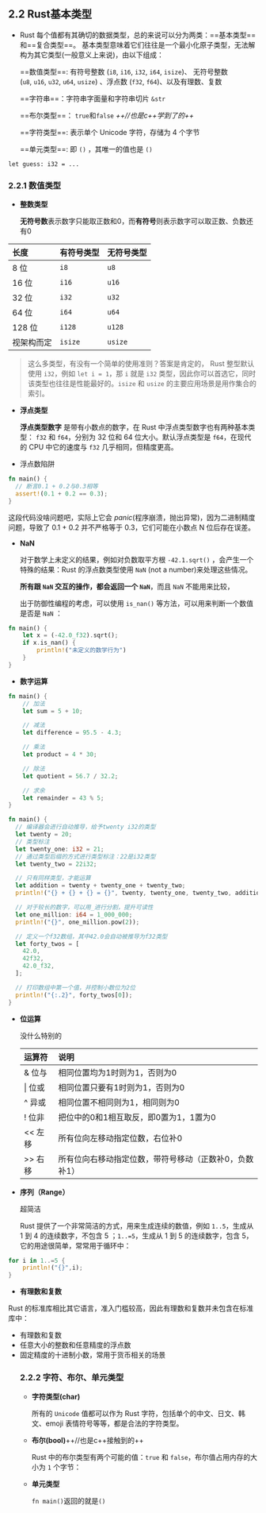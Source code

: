 ## 2.2 Rust基本类型

*   Rust 每个值都有其确切的数据类型，总的来说可以分为两类：==基本类型==和==复合类型==。 基本类型意味着它们往往是一个最小化原子类型，无法解构为其它类型(一般意义上来说)，由以下组成：

    ==数值类型==: 有符号整数 (`i8`, `i16`, `i32`, `i64`, `isize`)、 无符号整数 (`u8`, `u16`, `u32`, `u64`, `usize`) 、浮点数 (`f32`, `f64`)、以及有理数、复数

    ==字符串==：字符串字面量和字符串切片 `&str`

    ==布尔类型==： `true`和`false`  *++//也是c++学到了的++*

    ==字符类型==: 表示单个 Unicode 字符，存储为 4 个字节

    ==单元类型==: 即 `()` ，其唯一的值也是 `()`

&#x9;	`let guess: i32 = ...`

### 2.2.1 数值类型

*   **整数类型**

    **无符号数**表示数字只能取正数和0，而**有符号**则表示数字可以取正数、负数还有0

| 长度    | 有符号类型   | 无符号类型   |
| :---- | :------ | :------ |
| 8 位   | `i8`    | `u8`    |
| 16 位  | `i16`   | `u16`   |
| 32 位  | `i32`   | `u32`   |
| 64 位  | `i64`   | `u64`   |
| 128 位 | `i128`  | `u128`  |
| 视架构而定 | `isize` | `usize` |

> 这么多类型，有没有一个简单的使用准则？答案是肯定的， Rust 整型默认使用 `i32`，例如 `let i = 1`，那 `i` 就是 `i32` 类型，因此你可以首选它，同时该类型也往往是性能最好的。`isize` 和 `usize` 的主要应用场景是用作集合的索引。

*   **浮点类型**

    **浮点类型数字** 是带有小数点的数字，在 Rust 中浮点类型数字也有两种基本类型： `f32` 和 `f64`，分别为 32 位和 64 位大小。默认浮点类型是 `f64`，在现代的 CPU 中它的速度与 `f32` 几乎相同，但精度更高。

*   浮点数陷阱

```rust
fn main() {
  // 断言0.1 + 0.2与0.3相等
  assert!(0.1 + 0.2 == 0.3);
}
```

这段代码没啥问题吧，实际上它会 *panic*(程序崩溃，抛出异常)，因为二进制精度问题，导致了 0.1 + 0.2 并不严格等于 0.3，它们可能在小数点 N 位后存在误差。

*   **NaN**

    对于数学上未定义的结果，例如对负数取平方根 `-42.1.sqrt()` ，会产生一个特殊的结果：Rust 的浮点数类型使用 `NaN` (not a number)来处理这些情况。

    **所有跟 `NaN` 交互的操作，都会返回一个 `NaN`**，而且 `NaN` 不能用来比较，

    出于防御性编程的考虑，可以使用 `is_nan()` 等方法，可以用来判断一个数值是否是 `NaN` ：

```rust
fn main() {
    let x = (-42.0_f32).sqrt();
    if x.is_nan() {
        println!("未定义的数学行为")
    }
}
```

*   **数字运算**

```rust
fn main() {
    // 加法
    let sum = 5 + 10;

    // 减法
    let difference = 95.5 - 4.3;

    // 乘法
    let product = 4 * 30;

    // 除法
    let quotient = 56.7 / 32.2;

    // 求余
    let remainder = 43 % 5;
}
```

```rust
fn main() {
  // 编译器会进行自动推导，给予twenty i32的类型
  let twenty = 20;
  // 类型标注
  let twenty_one: i32 = 21;
  // 通过类型后缀的方式进行类型标注：22是i32类型
  let twenty_two = 22i32;

  // 只有同样类型，才能运算
  let addition = twenty + twenty_one + twenty_two;
  println!("{} + {} + {} = {}", twenty, twenty_one, twenty_two, addition);

  // 对于较长的数字，可以用_进行分割，提升可读性
  let one_million: i64 = 1_000_000;
  println!("{}", one_million.pow(2));

  // 定义一个f32数组，其中42.0会自动被推导为f32类型
  let forty_twos = [
    42.0,
    42f32,
    42.0_f32,
  ];

  // 打印数组中第一个值，并控制小数位为2位
  println!("{:.2}", forty_twos[0]);
}
```

*   **位运算**

    没什么特别的

    | 运算符   | 说明                           |
    | :---- | :--------------------------- |
    | & 位与  | 相同位置均为1时则为1，否则为0             |
    | \| 位或 | 相同位置只要有1时则为1，否则为0            |
    | ^ 异或  | 相同位置不相同则为1，相同则为0             |
    | ! 位非  | 把位中的0和1相互取反，即0置为1，1置为0       |
    | << 左移 | 所有位向左移动指定位数，右位补0             |
    | >> 右移 | 所有位向右移动指定位数，带符号移动（正数补0，负数补1） |
*   **序列（Range）**

    超简洁

    Rust 提供了一个非常简洁的方式，用来生成连续的数值，例如 `1..5`，生成从 1 到 4 的连续数字，不包含 5 ；`1..=5`，生成从 1 到 5 的连续数字，包含 5，它的用途很简单，常常用于循环中：

```rust
for i in 1..=5 {
    println!("{}",i);
}
```

*   **有理数和复数**

&#x9;Rust 的标准库相比其它语言，准入门槛较高，因此有理数和复数并未包含在标准库中：

*   有理数和复数
*   任意大小的整数和任意精度的浮点数
*   固定精度的十进制小数，常用于货币相关的场景
    ### 2.2.2 字符、布尔、单元类型
    *   **字符类型(char)**

        所有的 `Unicode` 值都可以作为 Rust 字符，包括单个的中文、日文、韩文、emoji 表情符号等等，都是合法的字符类型。
    *   **布尔(bool)**++//也是c++接触到的++

        Rust 中的布尔类型有两个可能的值：`true` 和 `false`，布尔值占用内存的大小为 `1` 个字节：
    *   **单元类型**

        `fn main()`返回的就是`()`

&#x20;
